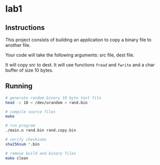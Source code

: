 # lab1

## Instructions

This project consists of building an application to copy a binary file to another file.

Your code will take the following arguments: src file, dest file.

It will copy src to dest. It will use functions `fread` and `fwrite` and a char buffer of size 10 bytes.

## Running

```bash
# generate random binary 10 byte test file
head -c 10 < /dev/urandom > rand.bin

# compile source files
make

# run program
./main.o rand.bin rand.copy.bin

# verify checksums
sha256sum *.bin

# remove build and binary files
make clean
```

